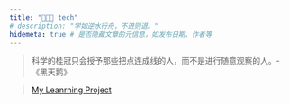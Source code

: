 ```yaml
---
title: "👨🏻‍💻 tech"
# description: "学如逆水行舟，不进则退。"
hidemeta: true # 是否隐藏文章的元信息，如发布日期、作者等
---
```


> 科学的桂冠只会授予那些把点连成线的人，而不是进行随意观察的人。-《黑天鹅》


> [My Leanrning Project](https://chat.fun-x.top) 

<!-- more -->